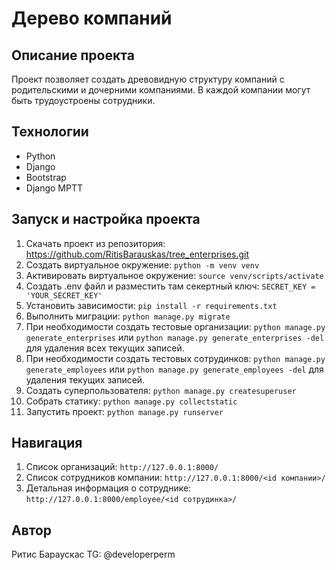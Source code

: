 # Дерево компаний

## Описание проекта
Проект позволяет создать древовидную структуру компаний с родительскими и дочерними компаниями. В каждой компании могут быть трудоустроены сотрудники. 

## Технологии
- Python
- Django
- Bootstrap
- Django MPTT

## Запуск и настройка проекта
1. Скачать проект из репозитория: https://github.com/RitisBarauskas/tree_enterprises.git
2. Создать виртуальное окружение: `python -m venv venv`
3. Активировать виртуальное окружение: `source venv/scripts/activate`
4. Создать .env файл и разместить там секертный ключ: `SECRET_KEY = 'YOUR_SECRET_KEY'`
5. Установить зависимости: `pip install -r requirements.txt`
6. Выполнить миграции: `python manage.py migrate`
7. При необходимости создать тестовые организации: `python manage.py generate_enterprises` или `python manage.py generate_enterprises -del` для удаления всех текущих записей.
8. При необходимости создать тестовых сотрудинков: `python manage.py generate_employees` или `python manage.py generate_employees -del` для удаления текущих записей.
9. Создать суперпользователя: `python manage.py createsuperuser`
10. Собрать статику: `python manage.py collectstatic`
11. Запустить проект: `python manage.py runserver`

## Навигация
1. Список организаций: `http://127.0.0.1:8000/`
2. Список сотрудников компании: `http://127.0.0.1:8000/<id компании>/`
3. Детальная информация о сотруднике: `http://127.0.0.1:8000/employee/<id сотрудинка>/`

## Автор
Ритис Бараускас
TG: @developerperm